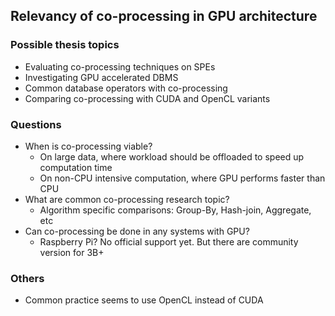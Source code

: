 ## Relevancy of co-processing in GPU architecture

### Possible thesis topics
- Evaluating co-processing techniques on SPEs
- Investigating GPU accelerated DBMS
- Common database operators with co-processing
- Comparing co-processing with CUDA and OpenCL variants

### Questions
- When is co-processing viable?
  - On large data, where workload should be offloaded to speed up computation time
  - On non-CPU intensive computation, where GPU performs faster than CPU
- What are common co-processing research topic?
  - Algorithm specific comparisons: Group-By, Hash-join, Aggregate, etc
- Can co-processing be done in any systems with GPU?
  - Raspberry Pi? No official support yet. But there are community version for 3B+

### Others
- Common practice seems to use OpenCL instead of CUDA
